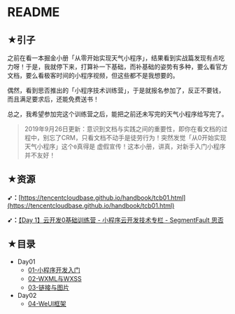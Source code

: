 # README

## ★引子

之前在看一本掘金小册「从零开始实现天气小程序」，结果看到实战篇发现有点吃力呀！于是，我就停下来，打算补一下基础，而补基础的姿势有多种，要么看官方文档，要么看极客时间的小程序视频，但这些都不是我想要的。

偶然，看到思否推出的「小程序技术训练营」，于是就报名参加了，反正不要钱，而且满足要求后，还能免费送书！

总之，我希望参加完这个训练营之后，能把之前还未写完的天气小程序给写完了。

> 2019年9月26日更新：意识到文档与实践之间的重要性，即你在看文档的过程中，别忘了CRM，只看文档不动手是徒劳行为！突然发觉「从0开始实现天气小程序」这个`0`真得是 虚假宣传！这本小册，讲真，对新手入门小程序并不友好！

## ★资源

**➹：**[https://tencentcloudbase.github.io/handbook/tcb01.html](https://tencentcloudbase.github.io/handbook/tcb01.html)

**➹：**[【Day 1】云开发0基础训练营 - 小程序云开发技术专栏 - SegmentFault 思否](https://segmentfault.com/a/1190000020430363)

## ★目录

- Day01
  - [01-小程序开发入门](./Day01.md)
  - [02-WXML与WXSS](./Day01-2.md)
  - [03-链接与图片](./Day01-3.md)
- Day02
  - [04-WeUI框架](./Day02.md)

